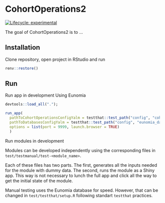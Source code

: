 # CohortOperations2

<!-- badges: start -->
[![Lifecycle: experimental](https://img.shields.io/badge/lifecycle-experimental-orange.svg)](https://lifecycle.r-lib.org/articles/stages.html#experimental)
<!-- badges: end -->

The goal of CohortOperations2 is to ...

## Installation

Clone repository, open project in RStudio and run 

``` r
renv::restore()
```

## Run

Run  app in development Using Eunomia

```R
devtools::load_all(".");

run_app(
  pathToCohortOperationsConfigYalm = testthat::test_path("config", "cohortOperationsConfig.yml"),
  pathToDatabasesConfigYalm = testthat::test_path("config", "eunomia_databasesConfig.yml"),
  options = list(port = 9999, launch.browser = TRUE)
  )
```

Run modules in development 

Modules can be developed independently using the corresponding files in `test/testmanual/test-<module_name>`. 

Each of these files has two parts. The first, generates all the inputs needed for the module with dummy data. The second, runs the module as a Shiny app. 
This way is not necessary to lunch the full app and click all the way to get the initial state of the module. 

Manual testing uses the Eunomia database for speed. However, that can be changed in `test/testthat/setup.R` following standart `testthat` practices. 
